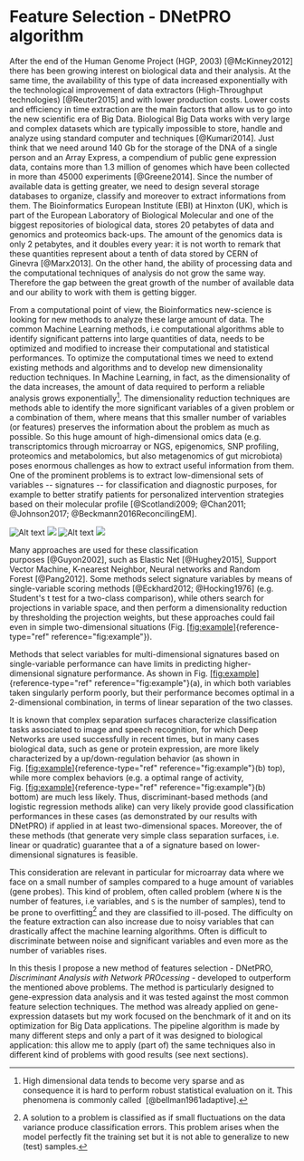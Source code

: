 # Feature Selection - DNetPRO algorithm

After the end of the Human Genome Project (HGP, 2003) [@McKinney2012]
there has been growing interest on biological data and their analysis.
At the same time, the availability of this type of data increased
exponentially with the technological improvement of data extractors
(High-Throughput technologies) [@Reuter2015] and with lower production
costs. Lower costs and efficiency in time extraction are the main
factors that allow us to go into the new scientific era of Big Data.
Biological Big Data works with very large and complex datasets which are
typically impossible to store, handle and analyze using standard
computer and techniques [@Kumari2014]. Just think that we need around
140 Gb for the storage of the DNA of a single person and an Array
Express, a compendium of public gene expression data, contains more than
1.3 million of genomes which have been collected in more than 45000
experiments [@Greene2014]. Since the number of available data is getting
greater, we need to design several storage databases to organize,
classify and moreover to extract informations from them. The
Bioinformatics European Institute (EBI) at Hinxton (UK), which is part
of the European Laboratory of Biological Molecular and one of the
biggest repositories of biological data, stores 20 petabytes of data and
genomics and proteomics back-ups. The amount of the genomics data is
only 2 petabytes, and it doubles every year: it is not worth to remark
that these quantities represent about a tenth of data stored by CERN of
Ginevra [@Marx2013]. On the other hand, the ability of processing data
and the computational techniques of analysis do not grow the same way.
Therefore the gap between the great growth of the number of available
data and our ability to work with them is getting bigger.

From a computational point of view, the Bioinformatics new-science is
looking for new methods to analyze these large amount of data. The
common Machine Learning methods, i.e computational algorithms able to
identify significant patterns into large quantities of data, needs to be
optimized and modified to increase their computational and statistical
performances. To optimize the computational times we need to extend
existing methods and algorithms and to develop new dimensionality
reduction techniques. In Machine Learning, in fact, as the
dimensionality of the data increases, the amount of data required to
perform a reliable analysis grows exponentially[^1]. The dimensionality
reduction techniques are methods able to identify the more significant
variables of a given problem or a combination of them, where means that
this smaller number of variables (or features) preserves the information
about the problem as much as possible. So this huge amount of
high-dimensional omics data (e.g. transcriptomics through microarray or
NGS, epigenomics, SNP profiling, proteomics and metabolomics, but also
metagenomics of gut microbiota) poses enormous challenges as how to
extract useful information from them. One of the prominent problems is
to extract low-dimensional sets of variables -- signatures -- for
classification and diagnostic purposes, for example to better stratify
patients for personalized intervention strategies based on their
molecular
profile [@Scotlandi2009; @Chan2011; @Johnson2017; @Beckmann2016ReconcilingEM].

![Alt text](https://github.com/Nico-Curti/PhDthesis/blob/master/img/distributions.svg)
<img src="https://github.com/Nico-Curti/PhDthesis/blob/master/img/distributions.svg">
![Alt text](https://github.com/Nico-Curti/PhDthesis/blob/master/img/expression.svg)
<img src="https://github.com/Nico-Curti/PhDthesis/blob/master/img/expression.svg">

Many approaches are used for these classification purposes [@Guyon2002],
such as Elastic Net [@Hughey2015], Support Vector Machine, K-nearest
Neighbor, Neural networks and Random Forest [@Pang2012]. Some methods
select signature variables by means of single-variable scoring
methods [@Eckhard2012; @Hocking1976]  (e.g. Student's t test for a
two-class comparison), while others search for projections in variable
space, and then perform a dimensionality reduction by thresholding the
projection weights, but these approaches could fail even in simple
two-dimensional situations
(Fig. [\[fig:example\]](#fig:example){reference-type="ref"
reference="fig:example"}).

Methods that select variables for multi-dimensional signatures based on
single-variable performance can have limits in predicting
higher-dimensional signature performance. As shown in
Fig. [\[fig:example\]](#fig:example){reference-type="ref"
reference="fig:example"}(a), in which both variables taken singularly
perform poorly, but their performance becomes optimal in a 2-dimensional
combination, in terms of linear separation of the two classes.

It is known that complex separation surfaces characterize classification
tasks associated to image and speech recognition, for which Deep
Networks are used successfully in recent times, but in many cases
biological data, such as gene or protein expression, are more likely
characterized by a up/down-regulation behavior (as shown in
Fig. [\[fig:example\]](#fig:example){reference-type="ref"
reference="fig:example"}(b) top), while more complex behaviors (e.g. a
optimal range of activity,
Fig. [\[fig:example\]](#fig:example){reference-type="ref"
reference="fig:example"}(b) bottom) are much less likely. Thus,
discriminant-based methods (and logistic regression methods alike) can
very likely provide good classification performances in these cases (as
demonstrated by our results with DNetPRO) if applied in at least
two-dimensional spaces. Moreover, the of these methods (that generate
very simple class separation surfaces, i.e. linear or quadratic)
guarantee that a of a signature based on lower-dimensional signatures is
feasible.

This consideration are relevant in particular for microarray data where
we face on a small number of samples compared to a huge amount of
variables (gene probes). This kind of problem, often called problem
(where `N` is the number of features, i.e variables, and `S` is the
number of samples), tend to be prone to overfitting[^2] and they are
classified to ill-posed. The difficulty on the feature extraction can
also increase due to noisy variables that can drastically affect the
machine learning algorithms. Often is difficult to discriminate between
noise and significant variables and even more as the number of variables
rises.

In this thesis I propose a new method of features selection - DNetPRO,
*Discriminant Analysis with Network PROcessing* - developed to
outperform the mentioned above problems. The method is particularly
designed to gene-expression data analysis and it was tested against the
most common feature selection techniques. The method was already applied
on gene-expression datasets but my work focused on the benchmark of it
and on its optimization for Big Data applications. The pipeline
algorithm is made by many different steps and only a part of it was
designed to biological application: this allow me to apply (part of) the
same techniques also in different kind of problems with good results
(see next sections).

[^1]: High dimensional data tends to become very sparse and as
    consequence it is hard to perform robust statistical evaluation on
    it. This phenomena is commonly called  [@bellman1961adaptive].

[^2]: A solution to a problem is classified as if small fluctuations on
    the data variance produce classification errors. This problem arises
    when the model perfectly fit the training set but it is not able to
    generalize to new (test) samples.

